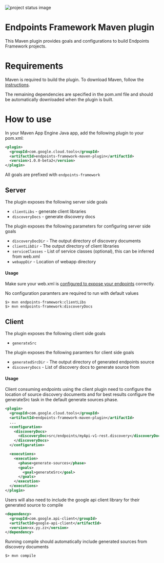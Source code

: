 ![project status image](https://img.shields.io/badge/stability-experimental-orange.svg)
# Endpoints Framework Maven plugin

This Maven plugin provides goals and configurations to build Endpoints Framework projects.

# Requirements

Maven is required to build the plugin. To download Maven, follow the [instructions](http://maven.apache.org/).

The remaining dependencies are specified in the pom.xml file and should be automatically downloaded when the plugin is built.

# How to use

In your Maven App Engine Java app, add the following plugin to your pom.xml:

```XML
<plugin>
  <groupId>com.google.cloud.tools</groupId>
  <artifactId>endpoints-framework-maven-plugin</artifactId>
  <version>1.0.0-beta2</version>
</plugin>
```
All goals are prefixed with `endpoints-framework`

## Server

The plugin exposes the following server side goals
* `clientLibs` - generate client libraries
* `discoveryDocs` - generate discovery docs

The plugin exposes the following parameters for configuring server side goals
* `discoveryDocDir` - The output directory of discovery documents
* `clientLibDir` - The output directory of client libraries
* `serviceClasses` - List of service classes (optional), this can be inferred from web.xml
* `webappDir` - Location of webapp directory

#### Usage
Make sure your web.xml is [configured to expose your endpoints](https://cloud.google.com/endpoints/docs/frameworks/java/required_files) correctly.

No configuration paramters are required to run with default values
```
$> mvn endpoints-framework:clientLibs
$> mvn endpoints-framework:discoveryDocs
```

## Client

The plugin exposes the following client side goals
* `generateSrc`

The plugin exposes the following paramters for client side goals
* `generatedSrcDir` - The output directory of generated endpoints source
* `discoveryDocs` - List of discovery docs to generate source from

#### Usage
Client consuming endpoints using the client plugin need to configure the location
of source discovery documents and for best results configure the generateSrc task
in the default generate sources phase.

```XML
<plugin>
  <groupId>com.google.cloud.tools</groupId>
  <artifactId>endpoints-framework-maven-plugin</artifactId>
  ...
  <configuration>
    <discoveryDocs>
      <discoveryDoc>src/endpoints/myApi-v1-rest.discovery</discoveryDoc>
    </discoveryDocs>
  </configuration>

  <executions>
    <execution>
      <phase>generate-sources</phase>
      <goals>
        <goal>generateSrc</goal>
      </goals>
    </execution>
  </executions>
</plugin>
```

Users will also need to include the google api client library for their generated
source to compile

```XML
<dependency>
  <groupId>com.google.api-client</groupId>
  <artifactId>google-api-client</artifactId>
  <version>xx.yy.zz</version>
</dependency>
```

Running compile should automatically include generated sources from discovery documents
```
$> mvn compile
```
